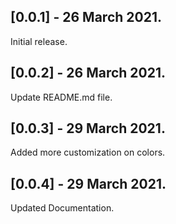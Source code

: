 ## [0.0.1] - 26 March 2021.

Initial release.

## [0.0.2] - 26 March 2021.

Update README.md file.

## [0.0.3] - 29 March 2021.

Added more customization on colors.

## [0.0.4] - 29 March 2021.

Updated Documentation.
